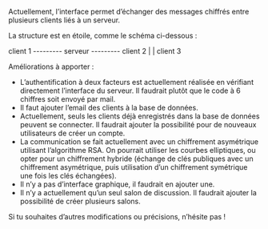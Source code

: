 Actuellement, l’interface permet d’échanger des messages chiffrés entre plusieurs clients liés à un serveur.

La structure est en étoile, comme le schéma ci-dessous :

client 1 --------- serveur --------- client 2
                      |
                      |
                   client 3

Améliorations à apporter :
- L’authentification à deux facteurs est actuellement réalisée en vérifiant directement l’interface du serveur. Il faudrait plutôt que le code à 6 chiffres soit envoyé par mail.
- Il faut ajouter l’email des clients à la base de données.
- Actuellement, seuls les clients déjà enregistrés dans la base de données peuvent se connecter. Il faudrait ajouter la possibilité pour de nouveaux utilisateurs de créer un compte.
- La communication se fait actuellement avec un chiffrement asymétrique utilisant l’algorithme RSA. On pourrait utiliser les courbes elliptiques, ou opter pour un chiffrement hybride (échange de clés publiques avec un chiffrement asymétrique, puis utilisation d’un chiffrement symétrique une fois les clés échangées).
- Il n’y a pas d’interface graphique, il faudrait en ajouter une.
- Il n’y a actuellement qu’un seul salon de discussion. Il faudrait ajouter la possibilité de créer plusieurs salons.

Si tu souhaites d’autres modifications ou précisions, n’hésite pas !
